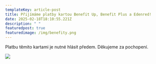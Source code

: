 ```yaml
---
templateKey: article-post
title: Přijímáme platby kartou Benefit Up, Benefit Plus a Edenred!
date: 2025-02-18T18:10:55.221Z
description: " "
featuredpost: true
featuredimage: /img/benefity.png
---
```

P﻿latbu těmito kartami je nutné hlásit předem. Děkujeme za pochopení.

![](/img/benefity.png)
